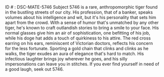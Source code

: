 ID # : DSC-MATE-5746
Subject 5746 is a rare, anthropomorphic tiger found in the bustling streets of our city. His profession, that of a banker, speaks volumes about his intelligence and wit, but it's his personality that sets him apart from the crowd. With a sense of humor that's unmatched by any other tiger, he's known to craft outlandish stories to bring a smile to your face. His normal glasses give him an air of sophistication, one befitting of his job, while his doge hat adds a touch of quirkiness to his attire. The red cross earring on his ears, reminiscent of Victorian doctors, reflects his concern for the less fortunate. Sporting a gold chain that clinks and clinks as he walks, the tiger exudes an aura of elegance that's hard to match. His infectious laughter brings joy wherever he goes, and his silly impersonations can leave you in stitches. If you ever find yourself in need of a good laugh, seek out 5746.